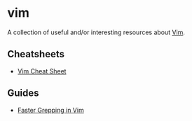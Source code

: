 # vim

A collection of useful and/or interesting resources about
[Vim](http://www.vim.org).

## Cheatsheets

- [Vim Cheat Sheet](http://vim.rtorr.com/)

## Guides

- [Faster Grepping in Vim](https://robots.thoughtbot.com/faster-grepping-in-vim)
